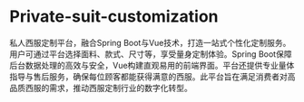 # Private-suit-customization
私人西服定制平台，融合Spring Boot与Vue技术，打造一站式个性化定制服务。用户可通过平台选择面料、款式、尺寸等，享受量身定制体验。Spring Boot保障后台数据处理的高效与安全，Vue构建直观易用的前端界面。平台还提供专业量体指导与售后服务，确保每位顾客都能获得满意的西服。此平台旨在满足消费者对高品质西服的需求，推动西服定制行业的数字化转型。
